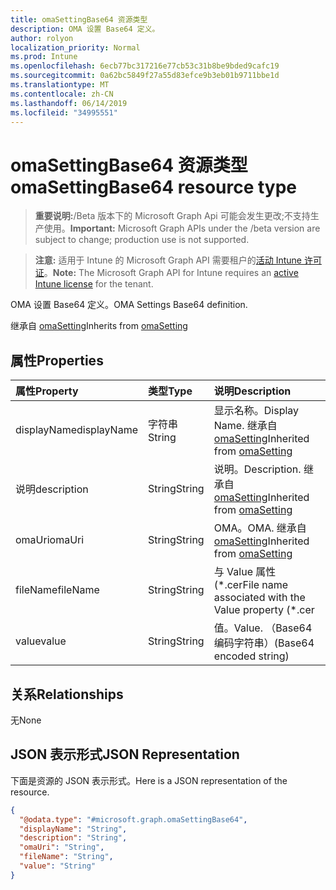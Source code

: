```yaml
---
title: omaSettingBase64 资源类型
description: OMA 设置 Base64 定义。
author: rolyon
localization_priority: Normal
ms.prod: Intune
ms.openlocfilehash: 6ecb77bc317216e77cb53c31b8be9bded9cafc19
ms.sourcegitcommit: 0a62bc5849f27a55d83efce9b3eb01b9711bbe1d
ms.translationtype: MT
ms.contentlocale: zh-CN
ms.lasthandoff: 06/14/2019
ms.locfileid: "34995551"
---
```

# <a name="omasettingbase64-resource-type"></a><span data-ttu-id="29b8e-103">omaSettingBase64 资源类型</span><span class="sxs-lookup"><span data-stu-id="29b8e-103">omaSettingBase64 resource type</span></span>

> <span data-ttu-id="29b8e-104">**重要说明:**/Beta 版本下的 Microsoft Graph Api 可能会发生更改;不支持生产使用。</span><span class="sxs-lookup"><span data-stu-id="29b8e-104">**Important:** Microsoft Graph APIs under the /beta version are subject to change; production use is not supported.</span></span>

> <span data-ttu-id="29b8e-105">**注意:** 适用于 Intune 的 Microsoft Graph API 需要租户的[活动 Intune 许可证](https://go.microsoft.com/fwlink/?linkid=839381)。</span><span class="sxs-lookup"><span data-stu-id="29b8e-105">**Note:** The Microsoft Graph API for Intune requires an [active Intune license](https://go.microsoft.com/fwlink/?linkid=839381) for the tenant.</span></span>

<span data-ttu-id="29b8e-106">OMA 设置 Base64 定义。</span><span class="sxs-lookup"><span data-stu-id="29b8e-106">OMA Settings Base64 definition.</span></span>


<span data-ttu-id="29b8e-107">继承自 [omaSetting](../resources/intune-deviceconfig-omasetting.md)</span><span class="sxs-lookup"><span data-stu-id="29b8e-107">Inherits from [omaSetting](../resources/intune-deviceconfig-omasetting.md)</span></span>

## <a name="properties"></a><span data-ttu-id="29b8e-108">属性</span><span class="sxs-lookup"><span data-stu-id="29b8e-108">Properties</span></span>
|<span data-ttu-id="29b8e-109">属性</span><span class="sxs-lookup"><span data-stu-id="29b8e-109">Property</span></span>|<span data-ttu-id="29b8e-110">类型</span><span class="sxs-lookup"><span data-stu-id="29b8e-110">Type</span></span>|<span data-ttu-id="29b8e-111">说明</span><span class="sxs-lookup"><span data-stu-id="29b8e-111">Description</span></span>|
|:---|:---|:---|
|<span data-ttu-id="29b8e-112">displayName</span><span class="sxs-lookup"><span data-stu-id="29b8e-112">displayName</span></span>|<span data-ttu-id="29b8e-113">字符串</span><span class="sxs-lookup"><span data-stu-id="29b8e-113">String</span></span>|<span data-ttu-id="29b8e-114">显示名称。</span><span class="sxs-lookup"><span data-stu-id="29b8e-114">Display Name.</span></span> <span data-ttu-id="29b8e-115">继承自 [omaSetting](../resources/intune-deviceconfig-omasetting.md)</span><span class="sxs-lookup"><span data-stu-id="29b8e-115">Inherited from [omaSetting](../resources/intune-deviceconfig-omasetting.md)</span></span>|
|<span data-ttu-id="29b8e-116">说明</span><span class="sxs-lookup"><span data-stu-id="29b8e-116">description</span></span>|<span data-ttu-id="29b8e-117">String</span><span class="sxs-lookup"><span data-stu-id="29b8e-117">String</span></span>|<span data-ttu-id="29b8e-118">说明。</span><span class="sxs-lookup"><span data-stu-id="29b8e-118">Description.</span></span> <span data-ttu-id="29b8e-119">继承自 [omaSetting](../resources/intune-deviceconfig-omasetting.md)</span><span class="sxs-lookup"><span data-stu-id="29b8e-119">Inherited from [omaSetting](../resources/intune-deviceconfig-omasetting.md)</span></span>|
|<span data-ttu-id="29b8e-120">omaUri</span><span class="sxs-lookup"><span data-stu-id="29b8e-120">omaUri</span></span>|<span data-ttu-id="29b8e-121">String</span><span class="sxs-lookup"><span data-stu-id="29b8e-121">String</span></span>|<span data-ttu-id="29b8e-122">OMA。</span><span class="sxs-lookup"><span data-stu-id="29b8e-122">OMA.</span></span> <span data-ttu-id="29b8e-123">继承自 [omaSetting](../resources/intune-deviceconfig-omasetting.md)</span><span class="sxs-lookup"><span data-stu-id="29b8e-123">Inherited from [omaSetting](../resources/intune-deviceconfig-omasetting.md)</span></span>|
|<span data-ttu-id="29b8e-124">fileName</span><span class="sxs-lookup"><span data-stu-id="29b8e-124">fileName</span></span>|<span data-ttu-id="29b8e-125">String</span><span class="sxs-lookup"><span data-stu-id="29b8e-125">String</span></span>|<span data-ttu-id="29b8e-126">与 Value 属性 (\*.cer</span><span class="sxs-lookup"><span data-stu-id="29b8e-126">File name associated with the Value property (\*.cer</span></span> | <span data-ttu-id="29b8e-127">\* .crt</span><span class="sxs-lookup"><span data-stu-id="29b8e-127">\*.crt</span></span> | <span data-ttu-id="29b8e-128">\*. p7b</span><span class="sxs-lookup"><span data-stu-id="29b8e-128">\*.p7b</span></span> | <span data-ttu-id="29b8e-129">\* bin)。</span><span class="sxs-lookup"><span data-stu-id="29b8e-129">\*.bin).</span></span>|
|<span data-ttu-id="29b8e-130">value</span><span class="sxs-lookup"><span data-stu-id="29b8e-130">value</span></span>|<span data-ttu-id="29b8e-131">String</span><span class="sxs-lookup"><span data-stu-id="29b8e-131">String</span></span>|<span data-ttu-id="29b8e-132">值。</span><span class="sxs-lookup"><span data-stu-id="29b8e-132">Value.</span></span> <span data-ttu-id="29b8e-133">（Base64 编码字符串）</span><span class="sxs-lookup"><span data-stu-id="29b8e-133">(Base64 encoded string)</span></span>|

## <a name="relationships"></a><span data-ttu-id="29b8e-134">关系</span><span class="sxs-lookup"><span data-stu-id="29b8e-134">Relationships</span></span>
<span data-ttu-id="29b8e-135">无</span><span class="sxs-lookup"><span data-stu-id="29b8e-135">None</span></span>

## <a name="json-representation"></a><span data-ttu-id="29b8e-136">JSON 表示形式</span><span class="sxs-lookup"><span data-stu-id="29b8e-136">JSON Representation</span></span>
<span data-ttu-id="29b8e-137">下面是资源的 JSON 表示形式。</span><span class="sxs-lookup"><span data-stu-id="29b8e-137">Here is a JSON representation of the resource.</span></span>
<!-- {
  "blockType": "resource",
  "@odata.type": "microsoft.graph.omaSettingBase64"
}
-->
``` json
{
  "@odata.type": "#microsoft.graph.omaSettingBase64",
  "displayName": "String",
  "description": "String",
  "omaUri": "String",
  "fileName": "String",
  "value": "String"
}
```






